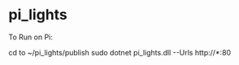 # pi_lights

To Run on Pi:


cd to ~/pi_lights/publish
sudo dotnet pi_lights.dll --Urls http://*:80
